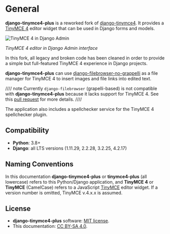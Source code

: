 # General

**django-tinymce4-plus** is a reworked fork of [django-tinymce4](https://github.com/dani0805/django-tinymce4). It provides a [TinyMCE 4](https://www.tinymce.com/) editor widget that can be used in Django forms and models.

![TinyMCE 4 in Django Admin](_static/screenshot.png)

*TinyMCE 4 editor in Django Admin interface*

In this fork, all legacy and broken code has been cleaned in order to provide a simple but full-featured TinyMCE 4 experience in Django projects.

**django-tinymce4-plus** can use [django-filebrowser-no-grappelli](https://github.com/smacker/django-filebrowser-no-grappelli) as a file manager for TinyMCE 4 to insert images and file links into edited text.

//// note
Currently `django-filebrowser` (grapelli-based) is not compatible with **django-tinymce4-plus** because it lacks support for TinyMCE 4. See this [pull request](https://github.com/sehmaschine/django-filebrowser/pull/255) for more details.
////

The application also includes a spellchecker service for the TinyMCE 4 spellchecker plugin.

## Compatibility

- **Python**: 3.8+
- **Django**: all LTS versions (1.11.29, 2.2.28, 3.2.25, 4.2.17)


## Naming Conventions

In this documentation **django-tinymce4-plus** or **tinymce4-plus** (all lowercase) refers to this Python/Django application, and **TinyMCE 4** or **TinyMCE** (CamelCase) refers to a JavaScript [TinyMCE](https://www.tinymce.com/) editor widget. If a version number is omitted, TinyMCE v.4.x.x is assumed.

## License

- **django-tinymce4-plus** software: [MIT license](https://en.wikipedia.org/wiki/MIT_License).
- This documentation: [CC BY-SA 4.0](https://creativecommons.org/licenses/by-sa/4.0/).